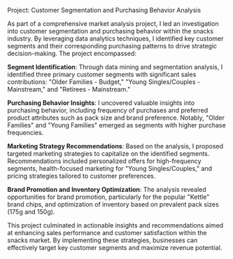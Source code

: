 Project: Customer Segmentation and Purchasing Behavior Analysis

As part of a comprehensive market analysis project, I led an investigation into customer segmentation and purchasing behavior within the snacks industry. By leveraging data analytics techniques, I identified key customer segments and their corresponding purchasing patterns to drive strategic decision-making. The project encompassed:

**Segment Identification**: Through data mining and segmentation analysis, I identified three primary customer segments with significant sales contributions: "Older Families - Budget," "Young Singles/Couples - Mainstream," and "Retirees - Mainstream."

**Purchasing Behavior Insights**: I uncovered valuable insights into purchasing behavior, including frequency of purchases and preferred product attributes such as pack size and brand preference. Notably, "Older Families" and "Young Families" emerged as segments with higher purchase frequencies.

**Marketing Strategy Recommendations**: Based on the analysis, I proposed targeted marketing strategies to capitalize on the identified segments. Recommendations included personalized offers for high-frequency segments, health-focused marketing for "Young Singles/Couples," and pricing strategies tailored to customer preferences.

**Brand Promotion and Inventory Optimization**: The analysis revealed opportunities for brand promotion, particularly for the popular "Kettle" brand chips, and optimization of inventory based on prevalent pack sizes (175g and 150g).

This project culminated in actionable insights and recommendations aimed at enhancing sales performance and customer satisfaction within the snacks market. By implementing these strategies, businesses can effectively target key customer segments and maximize revenue potential.
